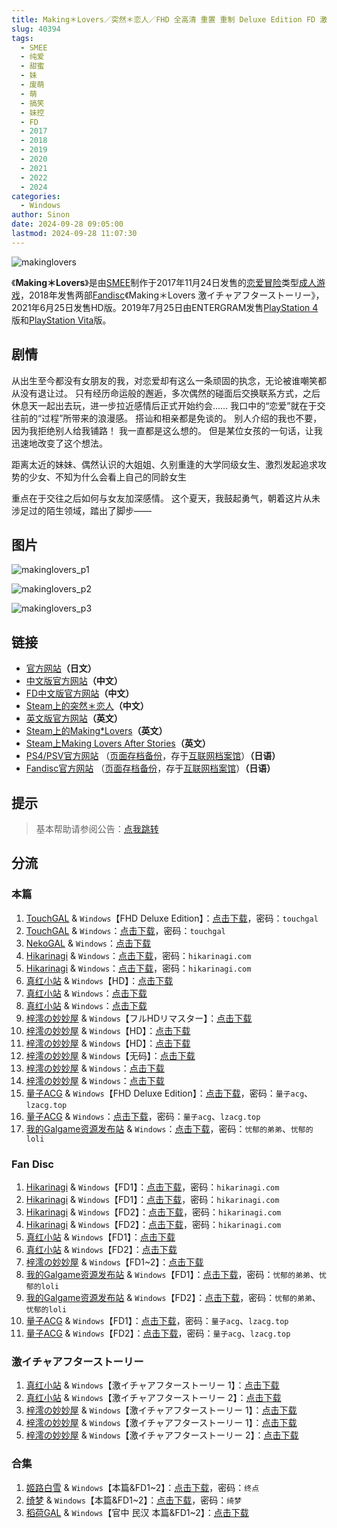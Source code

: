 ```yaml
---
title: Making＊Lovers／突然＊恋人／FHD 全高清 重置 重制 Deluxe Edition FD 激イチャアフターストーリー
slug: 40394
tags:
  - SMEE
  - 纯爱
  - 甜蜜
  - 妹
  - 废萌
  - 萌
  - 搞笑
  - 妹控
  - FD
  - 2017
  - 2018
  - 2019
  - 2020
  - 2021
  - 2022
  - 2024
categories:
  - Windows
author: Sinon
date: 2024-09-28 09:05:00
lastmod: 2024-09-28 11:07:30
---
```


![makinglovers](https://static.30hb.cn/vndb/img/makinglovers.webp)

《**Making＊Lovers**》是由[SMEE](https://zh.wikipedia.org/wiki/HOOKSOFT)制作于2017年11月24日发售的[恋爱冒险](https://zh.wikipedia.org/wiki/戀愛冒險)类型[成人游戏](https://zh.wikipedia.org/wiki/日本成人遊戲)，2018年发售两部[Fandisc](https://zh.wikipedia.org/wiki/Fandisc)《Making＊Lovers 激イチャアフターストーリー》，2021年6月25日发售HD版。2019年7月25日由ENTERGRAM发售[PlayStation 4](https://zh.wikipedia.org/wiki/PlayStation_4)版和[PlayStation Vita](https://zh.wikipedia.org/wiki/PlayStation_Vita)版。

<!--more-->

## 剧情

从出生至今都没有女朋友的我，对恋爱却有这么一条顽固的执念，无论被谁嘲笑都从没有退让过。
只有经历命运般的邂逅，多次偶然的碰面后交换联系方式，之后休息天一起出去玩，进一步拉近感情后正式开始约会……
我口中的“恋爱”就在于交往前的“过程”所带来的浪漫感。
搭讪和相亲都是免谈的。
别人介绍的我也不要，因为我拒绝别人给我铺路！
我一直都是这么想的。
但是某位女孩的一句话，让我迅速地改变了这个想法。

距离太近的妹妹、偶然认识的大姐姐、久别重逢的大学同级女生、激烈发起追求攻势的少女、不知为什么会看上自己的同龄女生

重点在于交往之后如何与女友加深感情。
这个夏天，我鼓起勇气，朝着这片从未涉足过的陌生领域，踏出了脚步——

## 图片

![makinglovers_p1](https://static.30hb.cn/vndb/img/makinglovers_p1.webp)

![makinglovers_p2](https://static.30hb.cn/vndb/img/makinglovers_p2.webp)

![makinglovers_p3](https://static.30hb.cn/vndb/img/makinglovers_p3.webp)

## 链接

- [官方网站](http://www.hook-net.jp/smee/makinglovers/)**（日文）**
- [中文版官方网站](https://hikarifield.co.jp/makinglovers/index.html)**（中文）**
- [FD中文版官方网站](https://hikarifield.co.jp/makinglovers_fd/)**（中文）**
- [Steam上的突然＊恋人](https://store.steampowered.com/app/2510810/)**（中文）**
- [英文版官方网站](http://ml.nekonyansoft.com/)**（英文）**
- [Steam上的Making*Lovers](https://store.steampowered.com/app/1200720/)**（英文）**
- [Steam上Making Lovers After Stories](https://store.steampowered.com/app/2093420/)**（英文）**
- [PS4/PSV官方网站](http://www.entergram.co.jp/makinglovers/) （[页面存档备份](https://web.archive.org/web/20200113000216/http://www.entergram.co.jp/makinglovers/)，存于[互联网档案馆](https://zh.wikipedia.org/wiki/互联网档案馆)）**（日语）**
- [Fandisc官方网站](http://www.hook-net.jp/smee/makinglovers/fd/index.html) （[页面存档备份](https://web.archive.org/web/20191217104801/http://www.hook-net.jp/smee/makinglovers/fd/index.html)，存于[互联网档案馆](https://zh.wikipedia.org/wiki/互联网档案馆)）**（日语）**

## 提示

> 基本帮助请参阅公告：[点我跳转](/)

## 分流

### 本篇

1. [TouchGAL](https://www.touchgal.us/) & `Windows`【FHD Deluxe Edition】：[点击下载](https://pan.touchgal.net/s/yRlAIY)，密码：`touchgal`
2. [TouchGAL](https://www.touchgal.us/) & `Windows`：[点击下载](https://pan.touchgal.net/s/bpPs5)，密码：`touchgal`
3. [NekoGAL](https://www.nekogal.com/) & `Windows`：[点击下载](https://pan.nekogal.top/s/vDVtM)
4. [Hikarinagi](https://www.hikarinagi.net/) & `Windows`：[点击下载](https://pan.yurari.moe/s/0AVSD)，密码：`hikarinagi.com`
5. [Hikarinagi](https://www.hikarinagi.net/) & `Windows`：[点击下载](https://pan.yurari.moe/s/689nfA)，密码：`hikarinagi.com`
6. [真红小站](https://www.shinnku.com/) & `Windows`【HD】：[点击下载](https://www.shinnku.com/api/download/zd/1501-2000/[210625][SMEE]%20%E3%83%8F%E3%82%B8%E3%83%A9%E3%83%96%20-Making%E2%80%9B%EF%BC%8ALovers%20%E3%83%95%E3%83%ABHD%E3%83%AA%E3%83%9E%E3%82%B9%E3%82%BF%E3%83%BC.rar)
7. [真红小站](https://www.shinnku.com/) & `Windows`：[点击下载](https://www.shinnku.com/api/download/0/win/Making%20Lovers%20v1.1.7z)
8. [真红小站](https://www.shinnku.com/) & `Windows`：[点击下载](https://www.shinnku.com/api/download/zd/1001-1500/[171124][SMEE]%20%E3%83%A1%E3%82%A4%E3%82%AD%E3%83%B3%E3%82%B0%E3%83%BB%E3%83%A9%E3%83%90%E3%83%BC%E3%82%BA%20-Making%E2%80%9B%EF%BC%8ALovers-.rar)
9. [梓澪の妙妙屋](https://zi0.cc/) & `Windows`【フルHDリマスター】：[点击下载](https://zi0.cc/d/%60%E3%80%90%E5%90%88%E9%9B%86%E7%B3%BB%E5%88%97%E3%80%91/%E6%B1%89%E5%8C%96galgame%E4%BC%9A%E7%A4%BE%E5%90%88%E9%9B%86/%E6%B1%89%E5%8C%96%E4%BC%9A%E7%A4%BE%E5%90%88%E9%9B%86%E9%83%A8%E5%88%86%20part19/Robo%20Planning%20Co.%2C%20Ltd/SMEE/%5B210625%5D%5BSMEE%5D%20%E3%83%8F%E3%82%B8%E3%83%A9%E3%83%96%20-Making%EF%BC%8ALovers%20%E3%83%95%E3%83%ABHD%E3%83%AA%E3%83%9E%E3%82%B9%E3%82%BF%E3%83%BC.rar?sign=x6fOdIQc7l0bf6_ZY5tkpkLw9GQRYJzJh4GtUOpClNg=:0)
10. [梓澪の妙妙屋](https://zi0.cc/) & `Windows`【HD】：[点击下载](https://zi0.cc/.%E3%80%90%E5%A4%8F%E9%A3%8E%E3%80%91/.%E3%80%90%E5%A4%8F%E9%A3%8E-1%E3%80%91/AVG%EF%BC%88%E8%A7%86%E8%A7%89%E5%B0%8F%E8%AF%B4%EF%BC%89/%E3%80%90PC%E3%80%91/%E3%80%90PC%E6%B1%89%E5%8C%96%E3%80%91%E3%80%90HD%E3%80%91Making%20Lovers?from=search)
11. [梓澪の妙妙屋](https://zi0.cc/) & `Windows`【HD】：[点击下载](https://zi0.cc/d/%60%E3%80%90%E5%90%88%E9%9B%86%E7%B3%BB%E5%88%97%E3%80%91/%E5%8D%97%2BGalGame%E6%B1%89%E5%8C%96%E5%8C%BA%E5%85%A8%E5%8C%BA%E8%B5%84%E6%BA%90%E5%A4%87%E4%BB%BD/1/21/%5BSMEE%5D%20Making%EF%BC%8ALovers%20HD%E9%AB%98%E6%B8%85%E9%87%8D%E7%BD%AE%E6%B1%89%E5%8C%96%E7%A1%AC%E7%9B%98%E7%89%88%5B%E4%BB%96%EF%BC%86%E5%A5%B9%E5%BF%83%E6%B8%90%E8%BF%91%E6%B1%89%E5%8C%96%E7%BB%84%5D.zip?sign=1U0MHNtxC0SUAtKZmuH9fM8Yjh33iszsCB0IYkh9rEQ=:0)
12. [梓澪の妙妙屋](https://zi0.cc/) & `Windows`【无码】：[点击下载](https://zi0.cc/d/%60%E3%80%90%E5%90%88%E9%9B%86%E7%B3%BB%E5%88%97%E3%80%91/%E5%8D%97%2BGalGame%E6%B1%89%E5%8C%96%E5%8C%BA%E5%85%A8%E5%8C%BA%E8%B5%84%E6%BA%90%E5%A4%87%E4%BB%BD/1/21/%5BSMEE%5D%20Making%EF%BC%8ALovers%20%E6%97%A0%E7%A0%81%E6%B1%89%E5%8C%96%E7%A1%AC%E7%9B%98%E7%89%88%5B%E4%BB%96%EF%BC%86%E5%A5%B9%E2%9D%80%E5%BF%83%E6%B8%90%E8%BF%91%E6%B1%89%E5%8C%96%E7%BB%84%5D.zip?sign=NmT8c4Of4sj9nGeYrhU2e3iFCM0DKfA-M7mB2RtwWTg=:0)
13. [梓澪の妙妙屋](https://zi0.cc/) & `Windows`：[点击下载](https://zi0.cc/.%E3%80%90%E5%A4%8F%E9%A3%8E%E3%80%91/.%E3%80%90%E5%A4%8F%E9%A3%8E-1%E3%80%91/ADV%EF%BC%88%E5%86%92%E9%99%A9%E6%B8%B8%E6%88%8F%EF%BC%89/%E3%80%90PC%E3%80%91[%E5%A4%A7%E5%9E%8BADV%E6%B1%89%E5%8C%96]Making%EF%BC%8ALovers?from=search)
14. [梓澪の妙妙屋](https://zi0.cc/) & `Windows`：[点击下载](https://zi0.cc/.%E3%80%90%E5%A4%8F%E9%A3%8E%E3%80%91/.%E3%80%90%E5%A4%8F%E9%A3%8E-1%E3%80%91/AVG%EF%BC%88%E8%A7%86%E8%A7%89%E5%B0%8F%E8%AF%B4%EF%BC%89/%E3%80%90PC%E3%80%91/%E3%80%90PC%E5%AE%98%E4%B8%AD%E3%80%91Making%20Lovers?from=search)
15. [量子ACG](https://lzacg.org/) & `Windows`【FHD Deluxe Edition】：[点击下载](https://lzacg.org/7162)，密码：`量子acg`、`lzacg.top`
16. [量子ACG](https://lzacg.org/) & `Windows`：[点击下载](https://lzacg.org/457)，密码：`量子acg`、`lzacg.top`
17. [我的Galgame资源发布站](https://www.ttloli.com/) & `Windows`：[点击下载](https://www.ttloli.com/makinglovers.html)，密码：`忧郁的弟弟`、`忧郁的loli`

### Fan Disc

1. [Hikarinagi](https://www.hikarinagi.net/) & `Windows`【FD1】：[点击下载](https://pan.yurari.moe/s/g7Zsx)，密码：`hikarinagi.com`
2. [Hikarinagi](https://www.hikarinagi.net/) & `Windows`【FD1】：[点击下载](https://pan.yurari.moe/s/5yLBuQ)，密码：`hikarinagi.com`
3. [Hikarinagi](https://www.hikarinagi.net/) & `Windows`【FD2】：[点击下载](https://pan.yurari.moe/s/jAYUM)，密码：`hikarinagi.com`
4. [Hikarinagi](https://www.hikarinagi.net/) & `Windows`【FD2】：[点击下载](https://pan.yurari.moe/s/4xL1fQ)，密码：`hikarinagi.com`
5. [真红小站](https://www.shinnku.com/) & `Windows`【FD1】：[点击下载](https://www.shinnku.com/api/download/0/win/Making%20Lovers%20FD%20Vol.01.7z)
6. [真红小站](https://www.shinnku.com/) & `Windows`【FD2】：[点击下载](https://www.shinnku.com/api/download/0/win/Making%20Lovers%20FD%20vol.02.7z)
7. [梓澪の妙妙屋](https://zi0.cc/) & `Windows`【FD1~2】：[点击下载](https://zi0.cc/.%E3%80%90%E5%A4%8F%E9%A3%8E%E3%80%91/.%E3%80%90%E5%A4%8F%E9%A3%8E-1%E3%80%91/AVG%EF%BC%88%E8%A7%86%E8%A7%89%E5%B0%8F%E8%AF%B4%EF%BC%89/%E3%80%90PC%E3%80%91/%E3%80%90PC%E3%80%91Making%20Lovers%20FD?from=search)
8. [我的Galgame资源发布站](https://www.ttloli.com/) & `Windows`【FD1】：[点击下载](https://www.ttloli.com/makinglovers-vol-01.html)，密码：`忧郁的弟弟`、`忧郁的loli`
9. [我的Galgame资源发布站](https://www.ttloli.com/) & `Windows`【FD2】：[点击下载](https://www.ttloli.com/makinglovers-vol-02.html)，密码：`忧郁的弟弟`、`忧郁的loli`
10. [量子ACG](https://lzacg.org/) & `Windows`【FD1】：[点击下载](https://lzacg.org/455)，密码：`量子acg`、`lzacg.top`
11. [量子ACG](https://lzacg.org/) & `Windows`【FD2】：[点击下载](https://lzacg.org/456)，密码：`量子acg`、`lzacg.top`

### 激イチャアフターストーリー

1. [真红小站](https://www.shinnku.com/) & `Windows`【激イチャアフターストーリー 1】：[点击下载](https://www.shinnku.com/api/download/zd/1001-1500/[180427][SMEE]%20Making%E2%80%9B%EF%BC%8ALovers%E3%80%8C%E6%BF%80%E3%82%A4%E3%83%81%E3%83%A3%E3%82%A2%E3%83%95%E3%82%BF%E3%83%BC%E3%82%B9%E3%83%88%E3%83%BC%E3%83%AA%E3%83%BC%E3%80%8Dvol01.rar)
2. [真红小站](https://www.shinnku.com/) & `Windows`【激イチャアフターストーリー 2】：[点击下载](https://www.shinnku.com/api/download/zd/1001-1500/[180629][SMEE]%20Making%E2%80%9B%EF%BC%8ALovers%E3%80%8C%E6%BF%80%E3%82%A4%E3%83%81%E3%83%A3%E3%82%A2%E3%83%95%E3%82%BF%E3%83%BC%E3%82%B9%E3%83%88%E3%83%BC%E3%83%AA%E3%83%BC%E3%80%8Dvol02.rar)
3. [梓澪の妙妙屋](https://zi0.cc/) & `Windows`【激イチャアフターストーリー 1】：[点击下载](https://zi0.cc/d/%60%E3%80%90%E5%90%88%E9%9B%86%E7%B3%BB%E5%88%97%E3%80%91/%E5%8D%97%2BGalGame%E6%B1%89%E5%8C%96%E5%8C%BA%E5%85%A8%E5%8C%BA%E8%B5%84%E6%BA%90%E5%A4%87%E4%BB%BD/1/21/%5BSMEE%5D%20Making%EF%BC%8ALovers%E3%80%8C%E6%BF%80%E3%82%A4%E3%83%81%E3%83%A3%E3%82%A2%E3%83%95%E3%82%BF%E3%83%BC%E3%82%B9%E3%83%88%E3%83%BC%E3%83%AA%E3%83%BC%E3%80%8Dvol.01%E6%B1%89%E5%8C%96%E7%A1%AC%E7%9B%98%E7%89%88%5B%E4%BB%96%EF%BC%86%E5%A5%B9%E2%9D%80%E5%BF%83%E6%B8%90%E8%BF%91%E6%B1%89%E5%8C%96%E7%BB%84%5D.zip?sign=E4lZKOAEH99G56tB3c3kz9kxhcJENkOFmlBX3rB3mAQ=:0)
4. [梓澪の妙妙屋](https://zi0.cc/) & `Windows`【激イチャアフターストーリー 1】：[点击下载](https://zi0.cc/d/%60%E3%80%90%E5%90%88%E9%9B%86%E7%B3%BB%E5%88%97%E3%80%91/%E6%B1%89%E5%8C%96galgame%E4%BC%9A%E7%A4%BE%E5%90%88%E9%9B%86/%E6%B1%89%E5%8C%96%E4%BC%9A%E7%A4%BE%E5%90%88%E9%9B%86%E9%83%A8%E5%88%86%20part19/Robo%20Planning%20Co.%2C%20Ltd/SMEE/%5B180427%5D%5BSMEE%5D%20Making%EF%BC%8ALovers%E3%80%8C%E6%BF%80%E3%82%A4%E3%83%81%E3%83%A3%E3%82%A2%E3%83%95%E3%82%BF%E3%83%BC%E3%82%B9%E3%83%88%E3%83%BC%E3%83%AA%E3%83%BC%E3%80%8Dvol01.rar?sign=qwUBp7HAgJCHFCWwbGJ1KZbDvfzIu1CQT3iaOHGQzE8=:0)
5. [梓澪の妙妙屋](https://zi0.cc/) & `Windows`【激イチャアフターストーリー 2】：[点击下载](https://zi0.cc/d/%60%E3%80%90%E5%90%88%E9%9B%86%E7%B3%BB%E5%88%97%E3%80%91/%E6%B1%89%E5%8C%96galgame%E4%BC%9A%E7%A4%BE%E5%90%88%E9%9B%86/%E6%B1%89%E5%8C%96%E4%BC%9A%E7%A4%BE%E5%90%88%E9%9B%86%E9%83%A8%E5%88%86%20part19/Robo%20Planning%20Co.%2C%20Ltd/SMEE/%5B180629%5D%5BSMEE%5D%20Making%EF%BC%8ALovers%E3%80%8C%E6%BF%80%E3%82%A4%E3%83%81%E3%83%A3%E3%82%A2%E3%83%95%E3%82%BF%E3%83%BC%E3%82%B9%E3%83%88%E3%83%BC%E3%83%AA%E3%83%BC%E3%80%8Dvol02.rar?sign=OX1UmmX10Dp9UmbPdJYKGibIb_KHIEQtSCKwDoaXOTM=:0)

### 合集

1. [姬路白雪](https://pan.jlbx.xyz/) & `Windows`【本篇&FD1~2】：[点击下载](https://pan.jlbx.xyz/?s=Making%20Lovers)，密码：`终点`
2. [绮梦](https://acgs.one/) & `Windows`【本篇&FD1~2】：[点击下载](https://game.acgs.one/game/319.html)，密码：`绮梦`
3. [稻荷GAL](https://inarigal.com/) & `Windows`【官中 民汉 本篇&FD1~2】：[点击下载](https://inarigal.com/detail/492)

